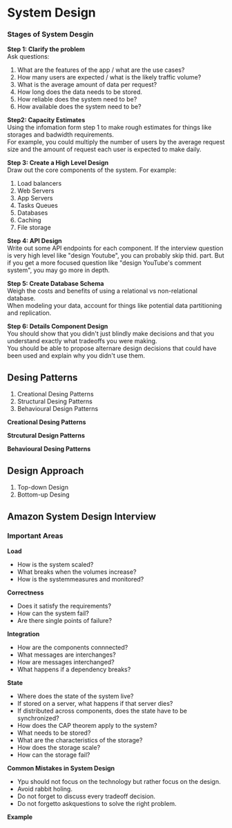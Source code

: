 
# System Design
### Stages of System Desgin 
__Step 1: Clarify the problem__  
Ask questions:
1. What are the features of the app / what are the use cases? 
2. How many users are expected / what is the likely traffic volume?
3. What is the average amount of data per request? 
4. How long does the data needs to be stored. 
5. How reliable does the system need to be?
6. How available does the system need to be?  

__Step2: Capacity Estimates__  
Using the infomation form step 1 to make rough estimates for things like storages and badwidth requirements.  
For example, you could multiply the number of users by the average request size and the amount of request each user is expected to make daily. 

__Step 3: Create a High Level Design__   
Draw out the core components of the system. For example: 
1. Load balancers
2. Web Servers
3. App Servers
4. Tasks Queues
5. Databases 
6. Caching 
7. File storage  

__Step 4: API Design__    
Write out some API endpoints for each component. 
If the interview question is very high level like "design Youtube", you can probably skip thid. part. 
But if you get a more focused question like "design YouTube's comment system", you may go more in depth. 

__Step 5: Create Database Schema__    
Weigh the costs and benefits of using a relational vs non-relational database.  
When modeling your data, account for things like potential data partitioning and replication.   

__Step 6: Details Component Design__   
You should show that you didn't just blindly make decisions and that you understand exactly what tradeoffs you were making.    
You should be able to propose alternare design decisions that could have been used and explain why you didn't use them. 



## Desing Patterns 
1. Creational Desing Patterns 
2. Structural Desing Patterns 
3. Behavioural Design Patterns 

__Creational Desing Patterns__  

__Strcutural Design Patterns__  

__Behavioural Desing Patterns__  

## Design Approach  
1. Top-down Design 
2. Bottom-up Desing 




## Amazon System Design Interview 
### Important Areas 
__Load__  
* How is the system scaled? 
* What breaks when the volumes increase? 
* How is the systemmeasures and monitored?  

__Correctness__  
* Does it satisfy the requirements?   
* How can the system fail?  
* Are there single points of failure?  

__Integration__   
* How are the components connnected? 
* What messages are interchanges?  
* How are messages interchanged?  
* What happens if a dependency breaks?  

__State__  
* Where does the state of the system live? 
* If stored on a server, what happens if that server dies? 
* If distributed across components, does the state have to be synchronized? 
* How does the CAP theorem apply to the system?  
* What needs to be stored?  
* What are the characteristics of the storage? 
* How does the storage scale? 
* How can the storage fail?  

__Common Mistakes in System Design__   
* Ypu should not focus on the technology but rather focus on the design. 
* Avoid rabbit holing. 
* Do not forget to discuss every tradeoff decision.  
* Do not forgetto askquestions to solve the right problem.   


__Example__  
